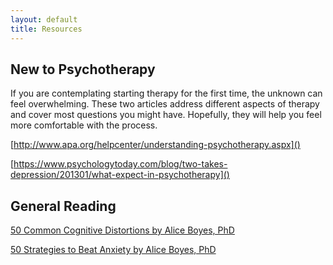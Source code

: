 ```yaml
---
layout: default
title: Resources
---
```


## New to Psychotherapy

If you are contemplating starting therapy for the first time, the unknown can feel overwhelming.  These two articles address different aspects of therapy and cover most questions you might have.  Hopefully, they will help you feel more comfortable with the process.

[http://www.apa.org/helpcenter/understanding-psychotherapy.aspx]()

[https://www.psychologytoday.com/blog/two-takes-depression/201301/what-expect-in-psychotherapy]()

## General Reading

[50 Common Cognitive Distortions by Alice Boyes, PhD](https://www.psychologytoday.com/blog/in-practice/201301/50-common-cognitive-distortions)

[50 Strategies to Beat Anxiety by Alice Boyes, PhD](https://www.psychologytoday.com/blog/in-practice/201503/50-strategies-beat-anxiety)
